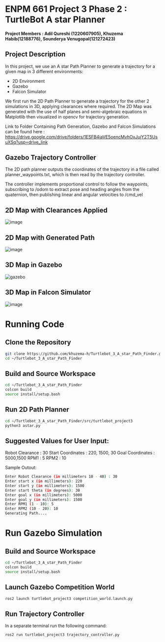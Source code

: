 # ENPM 661 Project 3 Phase 2 : TurtleBot A star Planner
#### Project Members : Adil Qureshi (1220607905), Khuzema Habib(12188776), Sounderya Venugopal(121272423)

##  Project Description

In this project, we use an A star Path Planner to generate a trajectory for a given map in 3 different environments:

- 2D Environment
- Gazebo
- Falcon Simulator

We first run the 2D Path Planner to generate a trajectory for the other 2 simulations in 3D, applying clearances where required. The 2D Map was generated with the use of half planes and semi-algebraic equations in Matplotlib then visualized in opencv for trajectory generation. 

Link to Folder Containing Path Generation, Gazebo and Falcon Simulations can be found here : https://drive.google.com/drive/folders/1ESFB4iaVE5oencMvhOxJujY2T5UsuXSq?usp=drive_link

## Gazebo Trajectory Controller

The 2D path planner outputs the coordinates of the trajectory in a file called planner_waypoints.txt, which is then read by the trajectory controller.

The controller implements proportional control to follow the waypoints, subscribing to /odom to extract pose and heading angles from the quaternion, then publishing linear and angular velocities to /cmd_vel

## 2D Map with Clearances Applied


![image](https://github.com/user-attachments/assets/14151b3c-c3fe-4c75-966d-a0b403a5545d)


## 2D Map with Generated Path

![image](https://github.com/user-attachments/assets/7f23e4b0-3b3d-4468-9dac-325c41fc2615)

## 3D Map in Gazebo

![gazebo](https://github.com/user-attachments/assets/44055b91-de16-472b-9eb6-26878d8b54f4)

## 3D Map in Falcon Simulator

![image](https://github.com/user-attachments/assets/a202a682-5a2d-4597-a815-1ee8281674fa)


# Running Code

## Clone the Repository


```sh
git clone https://github.com/khuzema-h/Turtlebot_3_A_star_Path_Finder.git
cd ~/Turtlebot_3_A_star_Path_Finder
```

## Build and Source Workspace

```sh
cd ~/Turtlebot_3_A_star_Path_Finder
colcon build
source install/setup.bash
```
## Run 2D Path Planner

```sh
cd ~/Turtlebot_3_A_star_Path_Finder/src/turtlebot_project3
python3 astar.py
```
## Suggested Values for User Input:

Robot Clearance : 30
Start Coordinates : 220, 1500, 30
Goal Coordinates : 5000,1500
RPM1 : 5
RPM2 : 10

Sample Outout: 


```sh
Enter Robot Clearance (in millimeters 10 - 40) : 30
Enter start x (in millimeters): 220
Enter start y (in millimeters): 1500
Enter start theta (in degrees): 30
Enter goal x (in millimeters): 5000
Enter goal y (in millimeters): 1500
Enter RPM1 (1 - 10): 5
Enter RPM2 (10 - 20): 10
Generating Path....

```

# Run Gazebo Simulation 

## Build and Source Workspace

```sh
cd ~/Turtlebot_3_A_star_Path_Finder
colcon build
source install/setup.bash
```

## Launch Gazebo Competition World 

```sh
ros2 launch turtlebot_project3 competition_world.launch.py
```

## Run Trajectory Controller

In a separate terminal run the following command: 

```sh
ros2 run turtlebot_project3 trajectory_controller.py
```








